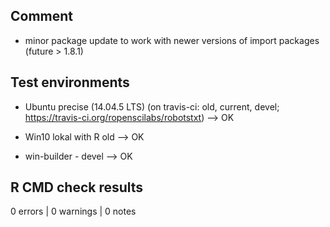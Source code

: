 ## Comment

- minor package update to work with newer versions of import packages (future > 1.8.1)


## Test environments

- Ubuntu precise (14.04.5 LTS) (on travis-ci: old, current, devel; https://travis-ci.org/ropenscilabs/robotstxt) --> OK

- Win10 lokal with R old --> OK
- win-builder - devel    --> OK


## R CMD check results

0 errors | 0 warnings | 0 notes






